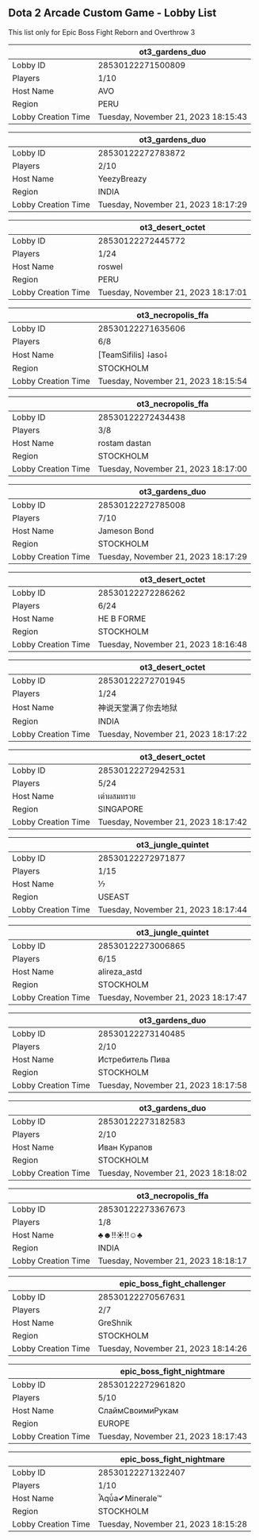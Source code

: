 ## Dota 2 Arcade Custom Game - Lobby List

This list only for Epic Boss Fight Reborn and Overthrow 3

|  | ot3_gardens_duo |
| ------ | ------ |
| Lobby ID | 28530122271500809 |
| Players | 1/10 |
| Host Name | AVO |
| Region | PERU |
| Lobby Creation Time | Tuesday, November 21, 2023 18:15:43 |


|  | ot3_gardens_duo |
| ------ | ------ |
| Lobby ID | 28530122272783872 |
| Players | 2/10 |
| Host Name | YeezyBreazy |
| Region | INDIA |
| Lobby Creation Time | Tuesday, November 21, 2023 18:17:29 |


|  | ot3_desert_octet |
| ------ | ------ |
| Lobby ID | 28530122272445772 |
| Players | 1/24 |
| Host Name | roswel |
| Region | PERU |
| Lobby Creation Time | Tuesday, November 21, 2023 18:17:01 |


|  | ot3_necropolis_ffa |
| ------ | ------ |
| Lobby ID | 28530122271635606 |
| Players | 6/8 |
| Host Name | [TeamSifilis] ⸸aso⸸ |
| Region | STOCKHOLM |
| Lobby Creation Time | Tuesday, November 21, 2023 18:15:54 |


|  | ot3_necropolis_ffa |
| ------ | ------ |
| Lobby ID | 28530122272434438 |
| Players | 3/8 |
| Host Name | rostam dastan |
| Region | STOCKHOLM |
| Lobby Creation Time | Tuesday, November 21, 2023 18:17:00 |


|  | ot3_gardens_duo |
| ------ | ------ |
| Lobby ID | 28530122272785008 |
| Players | 7/10 |
| Host Name | Jameson Bond |
| Region | STOCKHOLM |
| Lobby Creation Time | Tuesday, November 21, 2023 18:17:29 |


|  | ot3_desert_octet |
| ------ | ------ |
| Lobby ID | 28530122272286262 |
| Players | 6/24 |
| Host Name | HE B FORME |
| Region | STOCKHOLM |
| Lobby Creation Time | Tuesday, November 21, 2023 18:16:48 |


|  | ot3_desert_octet |
| ------ | ------ |
| Lobby ID | 28530122272701945 |
| Players | 1/24 |
| Host Name | 神说天堂满了你去地狱 |
| Region | INDIA |
| Lobby Creation Time | Tuesday, November 21, 2023 18:17:22 |


|  | ot3_desert_octet |
| ------ | ------ |
| Lobby ID | 28530122272942531 |
| Players | 5/24 |
| Host Name | เต๋าผสมทราย |
| Region | SINGAPORE |
| Lobby Creation Time | Tuesday, November 21, 2023 18:17:42 |


|  | ot3_jungle_quintet |
| ------ | ------ |
| Lobby ID | 28530122272971877 |
| Players | 1/15 |
| Host Name | ⅐ |
| Region | USEAST |
| Lobby Creation Time | Tuesday, November 21, 2023 18:17:44 |


|  | ot3_jungle_quintet |
| ------ | ------ |
| Lobby ID | 28530122273006865 |
| Players | 6/15 |
| Host Name | alireza_astd |
| Region | STOCKHOLM |
| Lobby Creation Time | Tuesday, November 21, 2023 18:17:47 |


|  | ot3_gardens_duo |
| ------ | ------ |
| Lobby ID | 28530122273140485 |
| Players | 2/10 |
| Host Name | Истребитель Пива |
| Region | STOCKHOLM |
| Lobby Creation Time | Tuesday, November 21, 2023 18:17:58 |


|  | ot3_gardens_duo |
| ------ | ------ |
| Lobby ID | 28530122273182583 |
| Players | 2/10 |
| Host Name | Иван Курапов |
| Region | STOCKHOLM |
| Lobby Creation Time | Tuesday, November 21, 2023 18:18:02 |


|  | ot3_necropolis_ffa |
| ------ | ------ |
| Lobby ID | 28530122273367673 |
| Players | 1/8 |
| Host Name | ♣☻‼☀‼☺♣ |
| Region | INDIA |
| Lobby Creation Time | Tuesday, November 21, 2023 18:18:17 |


|  | epic_boss_fight_challenger |
| ------ | ------ |
| Lobby ID | 28530122270567631 |
| Players | 2/7 |
| Host Name | GreShnik |
| Region | STOCKHOLM |
| Lobby Creation Time | Tuesday, November 21, 2023 18:14:26 |


|  | epic_boss_fight_nightmare |
| ------ | ------ |
| Lobby ID | 28530122272961820 |
| Players | 5/10 |
| Host Name | СлаймСвоимиРукам |
| Region | EUROPE |
| Lobby Creation Time | Tuesday, November 21, 2023 18:17:43 |


|  | epic_boss_fight_nightmare |
| ------ | ------ |
| Lobby ID | 28530122271322407 |
| Players | 1/10 |
| Host Name | Ἆqὖa✔Minerale™ |
| Region | STOCKHOLM |
| Lobby Creation Time | Tuesday, November 21, 2023 18:15:28 |


